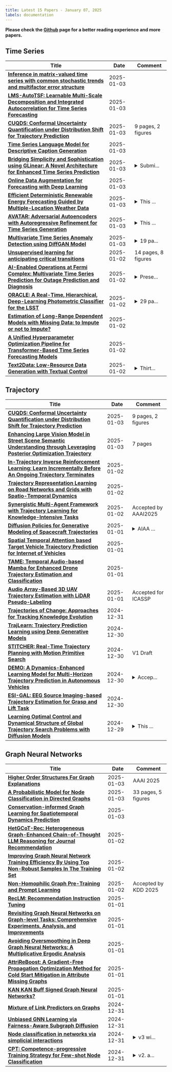 ```yaml
---
title: Latest 15 Papers - January 07, 2025
labels: documentation
---
```

**Please check the [Github](https://github.com/zezhishao/MTS_Daily_ArXiv) page for a better reading experience and more papers.**

## Time Series
| **Title** | **Date** | **Comment** |
| --- | --- | --- |
| **[Inference in matrix-valued time series with common stochastic trends and multifactor error structure](http://arxiv.org/abs/2501.01925v1)** | 2025-01-03 |  |
| **[LMS-AutoTSF: Learnable Multi-Scale Decomposition and Integrated Autocorrelation for Time Series Forecasting](http://arxiv.org/abs/2412.06866v2)** | 2025-01-03 |  |
| **[CUQDS: Conformal Uncertainty Quantification under Distribution Shift for Trajectory Prediction](http://arxiv.org/abs/2406.12100v3)** | 2025-01-03 | 9 pages, 2 figures |
| **[Time Series Language Model for Descriptive Caption Generation](http://arxiv.org/abs/2501.01832v1)** | 2025-01-03 |  |
| **[Bridging Simplicity and Sophistication using GLinear: A Novel Architecture for Enhanced Time Series Prediction](http://arxiv.org/abs/2501.01087v2)** | 2025-01-03 | <details><summary>Submi...</summary><p>Submitted to IEEE Transactions on Emerging Topics in Computational Intelligence</p></details> |
| **[Online Data Augmentation for Forecasting with Deep Learning](http://arxiv.org/abs/2404.16918v2)** | 2025-01-03 |  |
| **[Efficient Deterministic Renewable Energy Forecasting Guided by Multiple-Location Weather Data](http://arxiv.org/abs/2404.17276v2)** | 2025-01-03 | <details><summary>This ...</summary><p>This preprint has not undergone peer review or any post-submission improvements or corrections. The Version of Record of this article is published in Neural Computing and Applications, and is available online at https://doi.org/10.1007/s00521-024-10607-2</p></details> |
| **[AVATAR: Adversarial Autoencoders with Autoregressive Refinement for Time Series Generation](http://arxiv.org/abs/2501.01649v1)** | 2025-01-03 | <details><summary>This ...</summary><p>This work has been accepted to the SDM 2025 on December 20, 2024</p></details> |
| **[Multivariate Time Series Anomaly Detection using DiffGAN Model](http://arxiv.org/abs/2501.01591v1)** | 2025-01-03 | <details><summary>19 pa...</summary><p>19 pages, 3 figures, 1 table</p></details> |
| **[Unsupervised learning for anticipating critical transitions](http://arxiv.org/abs/2501.01579v1)** | 2025-01-02 | 14 pages, 8 figures |
| **[AI-Enabled Operations at Fermi Complex: Multivariate Time Series Prediction for Outage Prediction and Diagnosis](http://arxiv.org/abs/2501.01509v1)** | 2025-01-02 | <details><summary>Prese...</summary><p>Presented in the AAAI Workshop on AI for Time Series Analysis 2025</p></details> |
| **[ORACLE: A Real-Time, Hierarchical, Deep-Learning Photometric Classifier for the LSST](http://arxiv.org/abs/2501.01496v1)** | 2025-01-02 | <details><summary>29 pa...</summary><p>29 pages, 19 figures, 9 tables. Submitted to ApJ</p></details> |
| **[Estimation of Long-Range Dependent Models with Missing Data: to Impute or not to Impute?](http://arxiv.org/abs/2303.04754v3)** | 2025-01-02 |  |
| **[A Unified Hyperparameter Optimization Pipeline for Transformer-Based Time Series Forecasting Models](http://arxiv.org/abs/2501.01394v1)** | 2025-01-02 |  |
| **[Text2Data: Low-Resource Data Generation with Textual Control](http://arxiv.org/abs/2402.10941v2)** | 2025-01-02 | <details><summary>Thirt...</summary><p>Thirty-Ninth AAAI Conference on Artificial Intelligence (AAAI-25)</p></details> |

## Trajectory
| **Title** | **Date** | **Comment** |
| --- | --- | --- |
| **[CUQDS: Conformal Uncertainty Quantification under Distribution Shift for Trajectory Prediction](http://arxiv.org/abs/2406.12100v3)** | 2025-01-03 | 9 pages, 2 figures |
| **[Enhancing Large Vision Model in Street Scene Semantic Understanding through Leveraging Posterior Optimization Trajectory](http://arxiv.org/abs/2501.01710v1)** | 2025-01-03 | 7 pages |
| **[In-Trajectory Inverse Reinforcement Learning: Learn Incrementally Before An Ongoing Trajectory Terminates](http://arxiv.org/abs/2410.15612v3)** | 2025-01-02 |  |
| **[Trajectory Representation Learning on Road Networks and Grids with Spatio-Temporal Dynamics](http://arxiv.org/abs/2411.14014v2)** | 2025-01-02 |  |
| **[Synergistic Multi-Agent Framework with Trajectory Learning for Knowledge-Intensive Tasks](http://arxiv.org/abs/2407.09893v3)** | 2025-01-02 | Accepted by AAAI2025 |
| **[Diffusion Policies for Generative Modeling of Spacecraft Trajectories](http://arxiv.org/abs/2501.00915v1)** | 2025-01-01 | <details><summary>AIAA ...</summary><p>AIAA SCITECH 2025 Forum</p></details> |
| **[Spatial Temporal Attention based Target Vehicle Trajectory Prediction for Internet of Vehicles](http://arxiv.org/abs/2501.00890v1)** | 2025-01-01 |  |
| **[TAME: Temporal Audio-based Mamba for Enhanced Drone Trajectory Estimation and Classification](http://arxiv.org/abs/2412.13037v5)** | 2025-01-01 |  |
| **[Audio Array-Based 3D UAV Trajectory Estimation with LiDAR Pseudo-Labeling](http://arxiv.org/abs/2412.12698v4)** | 2025-01-01 | Accepted for ICASSP |
| **[Trajectories of Change: Approaches for Tracking Knowledge Evolution](http://arxiv.org/abs/2501.00391v1)** | 2024-12-31 |  |
| **[TrajLearn: Trajectory Prediction Learning using Deep Generative Models](http://arxiv.org/abs/2501.00184v1)** | 2024-12-30 |  |
| **[STITCHER: Real-Time Trajectory Planning with Motion Primitive Search](http://arxiv.org/abs/2412.21180v1)** | 2024-12-30 | V1 Draft |
| **[DEMO: A Dynamics-Enhanced Learning Model for Multi-Horizon Trajectory Prediction in Autonomous Vehicles](http://arxiv.org/abs/2412.20784v1)** | 2024-12-30 | <details><summary>Accep...</summary><p>Accepted by Information Fusion</p></details> |
| **[ESI-GAL: EEG Source Imaging-based Trajectory Estimation for Grasp and Lift Task](http://arxiv.org/abs/2406.11500v4)** | 2024-12-30 |  |
| **[Learning Optimal Control and Dynamical Structure of Global Trajectory Search Problems with Diffusion Models](http://arxiv.org/abs/2410.02976v2)** | 2024-12-29 | <details><summary>This ...</summary><p>This paper was presented at the AAS/AIAA Astrodynamics Specialist Conference</p></details> |

## Graph Neural Networks
| **Title** | **Date** | **Comment** |
| --- | --- | --- |
| **[Higher Order Structures For Graph Explanations](http://arxiv.org/abs/2406.03253v6)** | 2025-01-03 | AAAI 2025 |
| **[A Probabilistic Model for Node Classification in Directed Graphs](http://arxiv.org/abs/2501.01630v1)** | 2025-01-03 | 33 pages, 5 figures |
| **[Conservation-informed Graph Learning for Spatiotemporal Dynamics Prediction](http://arxiv.org/abs/2412.20962v2)** | 2025-01-03 |  |
| **[HetGCoT-Rec: Heterogeneous Graph-Enhanced Chain-of-Thought LLM Reasoning for Journal Recommendation](http://arxiv.org/abs/2501.01203v1)** | 2025-01-02 |  |
| **[Improving Graph Neural Network Training Efficiency By Using Top Non-Robust Samples In The Training Set](http://arxiv.org/abs/2412.14738v4)** | 2025-01-02 |  |
| **[Non-Homophilic Graph Pre-Training and Prompt Learning](http://arxiv.org/abs/2408.12594v5)** | 2025-01-02 | Accepted by KDD 2025 |
| **[RecLM: Recommendation Instruction Tuning](http://arxiv.org/abs/2412.19302v2)** | 2025-01-01 |  |
| **[Revisiting Graph Neural Networks on Graph-level Tasks: Comprehensive Experiments, Analysis, and Improvements](http://arxiv.org/abs/2501.00773v1)** | 2025-01-01 |  |
| **[Avoiding Oversmoothing in Deep Graph Neural Networks: A Multiplicative Ergodic Analysis](http://arxiv.org/abs/2501.00762v1)** | 2025-01-01 |  |
| **[AttriReBoost: A Gradient-Free Propagation Optimization Method for Cold Start Mitigation in Attribute Missing Graphs](http://arxiv.org/abs/2501.00743v1)** | 2025-01-01 |  |
| **[KAN KAN Buff Signed Graph Neural Networks?](http://arxiv.org/abs/2501.00709v1)** | 2025-01-01 |  |
| **[Mixture of Link Predictors on Graphs](http://arxiv.org/abs/2402.08583v2)** | 2024-12-31 |  |
| **[Unbiased GNN Learning via Fairness-Aware Subgraph Diffusion](http://arxiv.org/abs/2501.00595v1)** | 2024-12-31 |  |
| **[Node classification in networks via simplicial interactions](http://arxiv.org/abs/2310.10114v3)** | 2024-12-31 | <details><summary>v3 wi...</summary><p>v3 will be published in the IEEE Transactions on Neural Networks and Learning Systems</p></details> |
| **[CPT: Competence-progressive Training Strategy for Few-shot Node Classification](http://arxiv.org/abs/2402.00450v4)** | 2024-12-31 | <details><summary>v2. a...</summary><p>v2. arXiv admin note: text overlap with arXiv:2206.11972 by other authors</p></details> |

